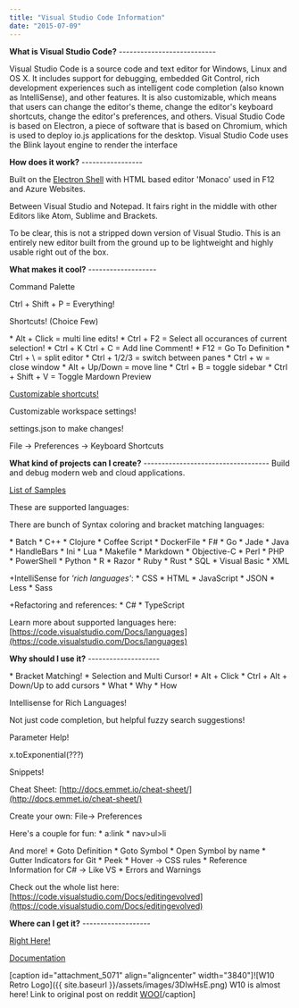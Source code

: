 ```yaml
---
title: "Visual Studio Code Information"
date: "2015-07-09"
---
```


**What is Visual Studio Code?** ---------------------------

Visual Studio Code is a source code and text editor for Windows, Linux and OS X. It includes support for debugging, embedded Git Control, rich development experiences such as intelligent code completion (also known as IntelliSense), and other features. It is also customizable, which means that users can change the editor's theme, change the editor's keyboard shortcuts, change the editor's preferences, and others. Visual Studio Code is based on Electron, a piece of software that is based on Chromium, which is used to deploy io.js applications for the desktop. Visual Studio Code uses the Blink layout engine to render the interface

**How does it work?** \-----------------

Built on the [Electron Shell](http://electron.atom.io/) with HTML based editor 'Monaco' used in F12 and Azure Websites.

Between Visual Studio and Notepad. It fairs right in the middle with other Editors like Atom, Sublime and Brackets.

To be clear, this is not a stripped down version of Visual Studio. This is an entirely new editor built from the ground up to be lightweight and highly usable right out of the box.

**What makes it cool?** \-------------------

Command Palette

Ctrl + Shift + P = Everything!

Shortcuts! (Choice Few)

\* Alt + Click = multi line edits! \* Ctrl + F2 = Select all occurances of current selection! \* Ctrl + K Ctrl + C = Add line Comment! \* F12 = Go To Definition \* Ctrl + \\ = split editor \* Ctrl + 1/2/3 = switch between panes \* Ctrl + w = close window \* Alt + Up/Down = move line \* Ctrl + B = toggle sidebar \* Ctrl + Shift + V = Toggle Mardown Preview

[Customizable shortcuts!](https://code.visualstudio.com/Docs/customization)

Customizable workspace settings!

settings.json to make changes!

File -> Preferences -> Keyboard Shortcuts

**What kind of projects can I create?** \----------------------------------- Build and debug modern web and cloud applications.

[List of Samples](https://code.msdn.microsoft.com/vstudio)

These are supported languages:

There are bunch of Syntax coloring and bracket matching languages:

\* Batch \* C++ \* Clojure \* Coffee Script \* DockerFile \* F# \* Go \* Jade \* Java \* HandleBars \* Ini \* Lua \* Makefile \* Markdown \* Objective-C \* Perl \* PHP \* PowerShell \* Python \* R \* Razor \* Ruby \* Rust \* SQL \* Visual Basic \* XML

+IntelliSense for _'rich languages'_: \* CSS \* HTML \* JavaScript \* JSON \* Less \* Sass

+Refactoring and references: \* C# \* TypeScript

Learn more about supported languages here: [https://code.visualstudio.com/Docs/languages](https://code.visualstudio.com/Docs/languages)

**Why should I use it?** \--------------------

\* Bracket Matching! \* Selection and Multi Cursor! \* Alt + Click \* Ctrl + Alt + Down/Up to add cursors \* What \* Why \* How

Intellisense for Rich Languages!

Not just code completion, but helpful fuzzy search suggestions!

Parameter Help!

x.toExponential(???)

Snippets!

Cheat Sheet: [http://docs.emmet.io/cheat-sheet/](http://docs.emmet.io/cheat-sheet/)

Create your own: File-> Preferences

Here's a couple for fun: \* a:link \* nav>ul>li

And more! \* Goto Definition \* Goto Symbol \* Open Symbol by name \* Gutter Indicators for Git \* Peek \* Hover -> CSS rules \* Reference Information for C# -> Like VS \* Errors and Warnings

Check out the whole list here: [https://code.visualstudio.com/Docs/editingevolved](https://code.visualstudio.com/Docs/editingevolved)

**Where can I get it?** \-------------------

[Right Here!](https://code.visualstudio.com/)

[Documentation](https://code.visualstudio.com/Docs)

\[caption id="attachment\_5071" align="aligncenter" width="3840"\]![W10 Retro Logo]({{ site.baseurl }}/assets/images/3DIwHsE.png) W10 is almost here! Link to original post on reddit [WOO](https://www.reddit.com/r/Windows10/comments/3csu5a/customized_a_background_for_10)\[/caption\]

